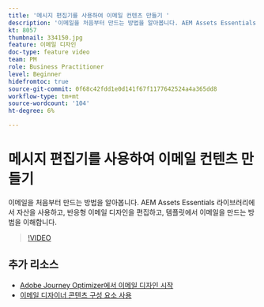 ```yaml
---
title: '메시지 편집기를 사용하여 이메일 컨텐츠 만들기 '
description: '이메일을 처음부터 만드는 방법을 알아봅니다. AEM Assets Essentials 라이브러리에서 자산을 사용하고, 반응형 이메일 디자인을 편집하고, 템플릿에서 이메일을 만드는 방법을 이해합니다. '
kt: 8057
thumbnail: 334150.jpg
feature: 이메일 디자인
doc-type: feature video
team: PM
role: Business Practitioner
level: Beginner
hidefromtoc: true
source-git-commit: 0f68c42fdd1e0d141f67f1177642524a4a365dd8
workflow-type: tm+mt
source-wordcount: '104'
ht-degree: 6%

---
```



# 메시지 편집기를 사용하여 이메일 컨텐츠 만들기

이메일을 처음부터 만드는 방법을 알아봅니다. AEM Assets Essentials 라이브러리에서 자산을 사용하고, 반응형 이메일 디자인을 편집하고, 템플릿에서 이메일을 만드는 방법을 이해합니다.

>[!VIDEO](https://video.tv.adobe.com/v/334150?quality=12)

## 추가 리소스

* [Adobe Journey Optimizer에서 이메일 디자인 시작](https://experienceleague.adobe.com/docs/journey-optimizer/using/create-messages/email-designer/design-emails.html)
* [이메일 디자이너 콘텐츠 구성 요소 사용](https://experienceleague.adobe.com/docs/journey-optimizer/using/create-messages/email-designer/design-emails.html)
